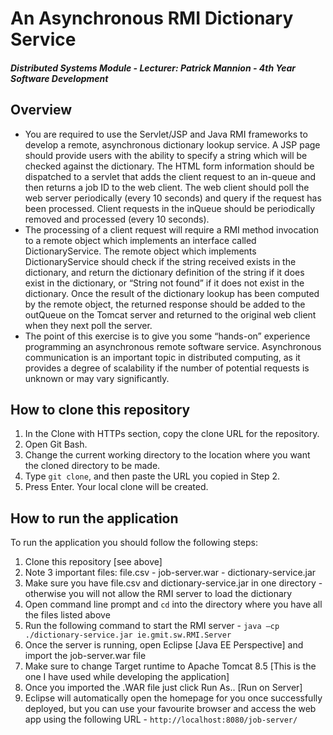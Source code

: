 # An Asynchronous RMI Dictionary Service
#### *Distributed Systems Module - Lecturer: Patrick Mannion - 4th Year Software Development*

## Overview
- You are required to use the Servlet/JSP and Java RMI frameworks to develop a remote, asynchronous dictionary lookup service. A JSP page should provide users with the ability to specify a string which will be checked against the dictionary. The HTML form information should be dispatched to a servlet that adds the client request to an in-queue and then returns a job ID to the web client. The web client should poll the web server periodically (every 10 seconds) and query if the request has been processed. Client requests in the inQueue should
be periodically removed and processed (every 10 seconds).
- The processing of a client request will require a RMI method invocation to a remote object which implements an interface called DictionaryService. The remote object which implements DictionaryService should check if the string received exists in the dictionary, and return the dictionary definition of the string if it does exist in the dictionary, or “String not found” if it does not exist in the dictionary. Once the result of the dictionary lookup has been computed by the remote object, the returned response should be added to the outQueue on the Tomcat server and returned to the original web client when they next poll the server.
- The point of this exercise is to give you some “hands-on” experience programming an asynchronous remote software service. Asynchronous communication is an important topic in distributed computing, as it provides a degree of scalability if the number of potential requests is unknown or may vary significantly.

## How to clone this repository
1. In the Clone with HTTPs section, copy the clone URL for the repository.
2. Open Git Bash.
3. Change the current working directory to the location where you want the cloned directory to be made.
4. Type `git clone`, and then paste the URL you copied in Step 2.
5. Press Enter. Your local clone will be created.

## How to run the application
To run the application you should follow the following steps: 
1. Clone this repository [see above]
2. Note 3 important files: file.csv - job-server.war - dictionary-service.jar
3. Make sure you have file.csv and dictionary-service.jar in one directory - otherwise you will not allow the RMI server to load the dictionary
4. Open command line prompt and `cd` into the directory where you have all the files listed above
5. Run the following command to start the RMI server - `java –cp ./dictionary-service.jar ie.gmit.sw.RMI.Server`
6. Once the server is running, open Eclipse [Java EE Perspective] and import the job-server.war file
7. Make sure to change Target runtime to Apache Tomcat 8.5 [This is the one I have used while developing the application]
8. Once you imported the .WAR file just click Run As.. [Run on Server]
9. Eclipse will automatically open the homepage for you once successfully deployed, but you can use your favourite browser and access the web app using the following URL - `http://localhost:8080/job-server/`
